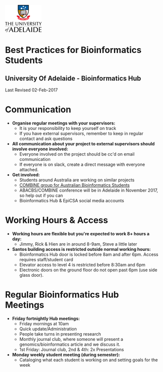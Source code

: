 <img src="UoA_logo_col_vert.png" alt="UofALogo" style="width: 120px;"/>

# Best Practices for Bioinformatics Students

## University Of Adelaide - Bioinformatics Hub

Last Revised 02-Feb-2017

# Communication 

- **Organise regular meetings with your supervisors:**
	- It is your responsibility to keep yourself on track
	- If you have external supervisors, remember to keep in regular contact and ask questions
- **All communication about your project to external supervisors should involve everyone involved:**
	- Everyone involved on the project should be cc'd on email communication
	- If everyone is on slack, create a direct message with everyone attached.
- **Get involved:**
	- Students around Australia are working on similar projects
	- [COMBINE group for Australian Bioinformatics Students](https://combine.org.au)
	- ABACBS/COMBINE conference will be in Adelaide in November 2017, so help out if you can
	- Bioinformatics Hub & EpiCSA social media accounts

# Working Hours & Access

- **Working hours are flexible but you're expected to work 8+ hours a day:**
	- Jimmy, Rick & Hien are in around 8-9am, Steve a little later 
- **Santos building access is restricted outside normal working hours:**
	- Bioinformatics Hub door is locked before 8am and after 6pm. Access requires staff/student card
	- Elevator access to level 4 is restricted before 8:30am and 6pm
	- Electronic doors on the ground floor do not open past 6pm (use side glass door).

# Regular Bioinformatics Hub Meetings

- **Friday fortnightly Hub meetings:**
	- Friday mornings at 10am
	- Quick update/Administration
	- People take turns in presenting research 
	- Monthly journal club, where someone will present a genomics/bioinformatics article and we discuss it.
	- 1st Friday: Journal club, 2nd & 4th: 2x Presentations
- **Monday weekly student meeting (during semester):**
	- Cataloging what each student is working on and setting goals for the week 
